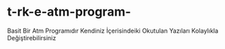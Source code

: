 # t-rk-e-atm-program-
Basit Bir Atm Programıdır Kendiniz İçerisindeiki Okutulan Yazıları Kolaylıkla Değiştirebilirsiniz
